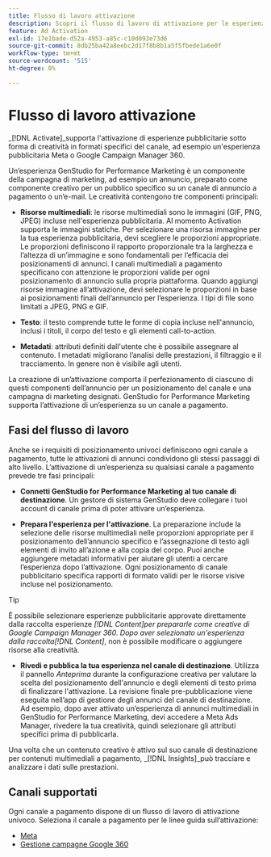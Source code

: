 ```yaml
---
title: Flusso di lavoro attivazione
description: Scopri il flusso di lavoro di attivazione per le esperienze pubblicitarie.
feature: Ad Activation
exl-id: 17e1bade-d52a-4953-a85c-c10d093e73d6
source-git-commit: 8db25ba42a8eebc2d17f8b8b1a5f5fbede1a6e0f
workflow-type: tm+mt
source-wordcount: '515'
ht-degree: 0%

---
```


# Flusso di lavoro attivazione

_[!DNL Activate]_supporta l&#39;attivazione di esperienze pubblicitarie sotto forma di creatività in formati specifici del canale, ad esempio un&#39;esperienza pubblicitaria Meta o Google Campaign Manager 360.

Un’esperienza GenStudio for Performance Marketing è un componente della campagna di marketing, ad esempio un annuncio, preparato come componente creativo per un pubblico specifico su un canale di annuncio a pagamento o un’e-mail. Le creatività contengono tre componenti principali:

* **Risorse multimediali**: le risorse multimediali sono le immagini (GIF, PNG, JPEG) incluse nell&#39;esperienza pubblicitaria. Al momento Activation supporta le immagini statiche.
Per selezionare una risorsa immagine per la tua esperienza pubblicitaria, devi scegliere le proporzioni appropriate. Le proporzioni definiscono il rapporto proporzionale tra la larghezza e l’altezza di un’immagine e sono fondamentali per l’efficacia dei posizionamenti di annunci. I canali multimediali a pagamento specificano con attenzione le proporzioni valide per ogni posizionamento di annuncio sulla propria piattaforma. Quando aggiungi risorse immagine all’attivazione, devi selezionare le proporzioni in base ai posizionamenti finali dell’annuncio per l’esperienza. I tipi di file sono limitati a JPEG, PNG e GIF.

* **Testo**: il testo comprende tutte le forme di copia incluse nell&#39;annuncio, inclusi i titoli, il corpo del testo e gli elementi call-to-action.

* **Metadati**: attributi definiti dall&#39;utente che è possibile assegnare al contenuto. I metadati migliorano l’analisi delle prestazioni, il filtraggio e il tracciamento. In genere non è visibile agli utenti.

La creazione di un’attivazione comporta il perfezionamento di ciascuno di questi componenti dell’annuncio per un posizionamento del canale e una campagna di marketing designati. GenStudio for Performance Marketing supporta l’attivazione di un’esperienza su un canale a pagamento.

## Fasi del flusso di lavoro

Anche se i requisiti di posizionamento univoci definiscono ogni canale a pagamento, tutte le attivazioni di annunci condividono gli stessi passaggi di alto livello. L’attivazione di un’esperienza su qualsiasi canale a pagamento prevede tre fasi principali:

* **Connetti GenStudio for Performance Marketing al tuo canale di destinazione**. Un gestore di sistema GenStudio deve collegare i tuoi account di canale prima di poter attivare un’esperienza.

* **Prepara l&#39;esperienza per l&#39;attivazione**. La preparazione include la selezione delle risorse multimediali nelle proporzioni appropriate per il posizionamento dell’annuncio specifico e l’assegnazione di testo agli elementi di invito all’azione e alla copia del corpo. Puoi anche aggiungere metadati informativi per aiutare gli utenti a cercare l’esperienza dopo l’attivazione. Ogni posizionamento di canale pubblicitario specifica rapporti di formato validi per le risorse visive incluse nel posizionamento.

>[!TIP]
>
>È possibile selezionare esperienze pubblicitarie approvate direttamente dalla raccolta esperienze _[!DNL Content]_per prepararle come creative di Google Campaign Manager 360. Dopo aver selezionato un&#39;esperienza dalla raccolta_[!DNL Content]_, non è possibile modificare o aggiungere risorse alla creatività.

* **Rivedi e pubblica la tua esperienza nel canale di destinazione**. Utilizza il pannello _Anteprima_ durante la configurazione creativa per valutare la scelta del posizionamento dell&#39;annuncio e degli elementi di testo prima di finalizzare l&#39;attivazione. La revisione finale pre-pubblicazione viene eseguita nell’app di gestione degli annunci del canale di destinazione. Ad esempio, dopo aver attivato un’esperienza di annunci multimediali in GenStudio for Performance Marketing, devi accedere a Meta Ads Manager, rivedere la tua creatività, quindi selezionare gli attributi specifici prima di pubblicarla.

Una volta che un contenuto creativo è attivo sul suo canale di destinazione per contenuti multimediali a pagamento, _[!DNL Insights]_può tracciare e analizzare i dati sulle prestazioni.

## Canali supportati

Ogni canale a pagamento dispone di un flusso di lavoro di attivazione univoco. Seleziona il canale a pagamento per le linee guida sull’attivazione:

* [Meta](activate-meta-ad.md)
* [Gestione campagne Google 360](activate-cm360-ad.md)
